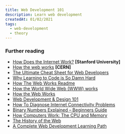 ```yaml
---
title: Web Development 101
description: Learn web development
createdAt: 01/02/2021
tags:
  - web-development
  - theory
---
```


### Further reading

- [How Does the Internet Work?](https://web.stanford.edu/class/msande91si/www-spr04/readings/week1/InternetWhitepaper.htm) **[Stanford University]**
- [How the web works](https://public-archive.web.cern.ch/en/About/WebWork-en.html) **[CERN]**
- [The Ultimate Cheat Sheet for Web Developers](https://www.thinkful.com/blog/web-developer-cheat-sheet/)
- [Why Learning to Code is So Damn Hard](https://www.thinkful.com/blog/why-learning-to-code-is-so-damn-hard/)
- [How The Web Works Readme](https://learn.co/lessons/how-the-web-works-readme)
- [How the World Wide Web (WWW) works](https://www.explainthatstuff.com/howthewebworks.html)
- [How the Web Works](https://www.vikingcodeschool.com/dashboard#/web-development-basics/how-the-web-works)
- [Web Development & Design 101](https://hostingfacts.com/web-development-101/)
- [How To Diagnose Internet Connectivity Problems](https://service.uoregon.edu/TDClient/2030/Portal/KB/ArticleDet?ID=31787)
- [Binary Numbers Explained – Beginners Guide](http://www.steves-internet-guide.com/binary-numbers-explained/)
- [How Computers Work: The CPU and Memory](https://homepage.cs.uri.edu/faculty/wolfe/book/Readings/Reading04.htm)
- [The History of the Web](https://thehistoryoftheweb.com/timeline/)
- [A Complete Web Development Learning Path](https://academind.com/learn/web-dev/web-development-overview/)